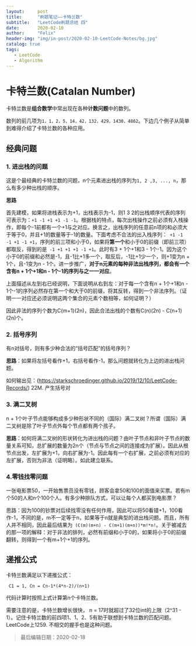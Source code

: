 ```yaml
---
layout:     post
title:      "刷题笔记——卡特兰数"
subtitle:   "LeetCode刷题总结 四"
date:       2020-02-10
author:     "Felix"
header-img: "img/in-post/2020-02-10-LeetCode-Notes/bg.jpg"
catalog: true
tags:
   - LeetCode
   - Algorithm
---
```


# 卡特兰数(Catalan Number)

卡特兰数是**组合数学**中常出现在各种**计数问题**中的数列。

数列的前几项为`1，1，2，5，14，42，132，429，1430，4862`。下边几个例子从简单到难得介绍了卡特兰数的各种应用。

## 经典问题

### 1. 进出栈的问题

这是个最经典的卡特兰数的问题，n个元素进出栈的序列为`1, 2 ,3, ..., n`，那么有多少种出栈的顺序。

**思路**

首先建模，如果将进栈表示为+1，出栈表示为-1，则1 3 2的出栈顺序代表的序列可表示为：` +1 -1 +1 +1 -1 -1 `。根据栈的特点，每次出栈操作之前必须有入栈操作，即每个-1前都有一个+1与之对应。换言之，出栈序列的任意前n项的和必须大于等于0，并且+1的数量等于-1的数量。下面考虑不合法的出入栈序列：` +1 -1 -1 +1 -1 +1`，序列的前三项和小于0，如果将**第一个**和小于0的前缀（即前三项）都取反，得到的是` -1 +1 +1 +1 -1 +1`。此时有3 + 1个+1和3 - 1个-1。因为这个小于0的前缀和必然是-1，且-1比+1多一个，取反后，-1比+1少一个，则+1变为n + 1个，且-1变为n - 1个。进一步推广，**对于n元素的每种非法出栈序列，都会有一个含有n + 1个+1和n - 1个-1的序列与之一一对应**。

上面描述从左到右已经说明，下面说明从右到左：对于每一个含有n + 1个+1和n - 1个-1的序列必然存在第一个和大于0的前缀，将其反转，得到一个非法序列。（证明一一对应还必须说明这两个集合的元素个数相等，如何证明？）

因此非法的序列个数为C(m+1)(2n)，因此合法出栈的个数有C(n)(2n) - C(n+1)(2n)个。

### 2. 括号序列

有n对括号，则有多少种合法的“括号匹配”的括号序列？

**思路**：如果将左括号看作+1，右括号看作-1，那么问题就转化为上边的进出栈问题。

如何输出见：(<https://starkschroedinger.github.io/2019/12/10/LeetCode-Records/>) 22M. 产生括号对

### 3. 满二叉树

n + 1个叶子节点能够构成多少种形状不同的（国际）满二叉树？所谓（国际）满二叉树是除了叶子节点外每个节点都有两个孩子。

**思路**：如何将满二叉树的形状转化为进出栈的问题？由叶子节点和非叶子节点的数量关系可知，总扩展的数量为2n个（节点与节点之间的连接成为扩展）。因此从根节点出发，左扩展为+1，向右扩展为-1。因此每有一个右扩展，之前必须有对应的左扩展，否则为非法（证明略）。如此建立联系。

### 4.零钱找零问题

一张电影票50，一开始售票员没有零钱，顾客会拿50和100的面值来买票。若有m个50的人和n个100个人。有多少种排队方式，可以让每个人都买到电影票？

思路：因为100的钞票对后续找零没有任何作用，因此可以将50看错+1，100看作-1，不同的是，m不一定等于n，如果等于n就是典型的进出栈问题。而且，所有人并不相同，因此最后结果为` (C(m)(m+n) - C(m+1)(m+n))*m!*n!`。关于被减去的那一项的解释：对于非法的排列，必然有前缀和小于0的，如果将小于0的前缀翻转，则得到一个有m+1个+1的序列。

## 递推公式

卡特兰数满足以下递推公式：

` C1 = 1, Cn = Cn-1*(4*n-2)/(n+1)`

代码计算时按照上式计算第n个卡特兰数。

需要注意的是，卡特兰数增长很快， n = 17时就超过了32位int的上限（2^31 - 1）。记住卡特兰数的前四项1、1、2、5有助于联想到卡特兰数的匹配问题。LeetCode上1259. 不相交的握手也是这种问题。

> 最后编辑日期：2020-02-18